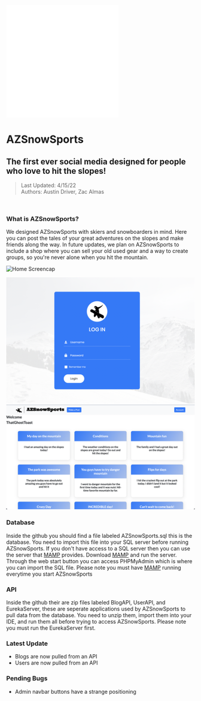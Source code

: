 <img src="https://github.com/ThatGhostToast/AZSnowSports/blob/main/src/main/resources/static/assets/images/AZSnowSports-logos_white.png" width="300" height="300"> </br>
# AZSnowSports
## The first ever social media designed for people who love to hit the slopes!
> Last Updated: 4/15/22</br>
> Authors: Austin Driver, Zac Almas
</br>

### What is AZSnowSports?
We designed AZSnowSports with skiers and snowboarders in mind. Here you can post the tales of your great adventures on the slopes and make friends along the way. In future updates, we plan on AZSnowSports to include a shop where you can sell your old used gear and a way to create groups, so you're never alone when you hit the mountain.

![Home Screencap](https://github.com/ThatGhostToast/AZSnowSports/blob/main/readme%20assets/NewVideo.gif)

<img src= https://github.com/ThatGhostToast/AZSnowSports/blob/main/readme%20assets/loginScreenshot.png>

<img src= https://github.com/ThatGhostToast/AZSnowSports/blob/main/readme%20assets/TimelineScreenshot.png>

### Database
Inside the github you should find a file labeled AZSnowSports.sql this is the database. You need to import this file into your SQL server before running AZSnowSports. If you don't have access to a SQL server then you can use the server that [MAMP][mamp] provides. Download [MAMP][mamp] and run the server. Through the web start button you can access PHPMyAdmin which is where you can import the SQL file. Please note you must have [MAMP][mamp] running everytime you start AZSnowSports

### API
Inside the github their are zip files labeled BlogAPI, UserAPI, and EurekaServer, these are seperate applications used by AZSnowSports to pull data from the database. You need to unzip them, import them into your IDE, and run them all before trying to access AZSnowSports. Please note you must run the EurekaServer first.

### Latest Update
* Blogs are now pulled from an API
* Users are now pulled from an API

### Pending Bugs
* Admin navbar buttons have a strange positioning

[mamp]: https://www.mamp.info/en/downloads/
